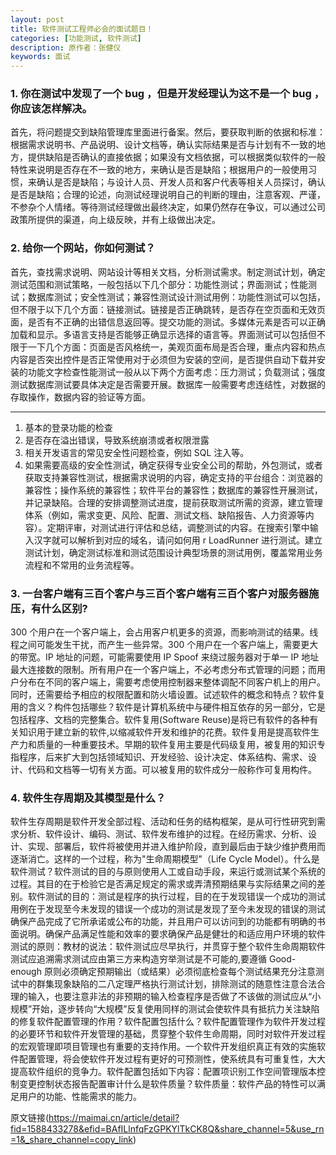 ```yaml
---
layout: post
title: 软件测试工程师必会的面试题目！
categories: [功能测试, 软件测试]
description: 原作者：张健仪
keywords: 面试
---
```


### 1. 你在测试中发现了一个 bug ，但是开发经理认为这不是一个 bug ，你应该怎样解决。

首先，将问题提交到缺陷管理库里面进行备案。然后，要获取判断的依据和标准：根据需求说明书、产品说明、设计文档等，确认实际结果是否与计划有不一致的地方，提供缺陷是否确认的直接依据；如果没有文档依据，可以根据类似软件的一般特性来说明是否存在不一致的地方，来确认是否是缺陷；根据用户的一般使用习惯，来确认是否是缺陷；与设计人员、开发人员和客户代表等相关人员探讨，确认是否是缺陷；合理的论述，向测试经理说明自己的判断的理由，注意客观、严谨，不参杂个人情绪。等待测试经理做出最终决定，如果仍然存在争议，可以通过公司政策所提供的渠道，向上级反映，并有上级做出决定。

### 2. 给你一个网站，你如何测试？
首先，查找需求说明、网站设计等相关文档，分析测试需求。制定测试计划，确定测试范围和测试策略，一般包括以下几个部分：功能性测试；界面测试；性能测试；数据库测试；安全性测试；兼容性测试设计测试用例：功能性测试可以包括，但不限于以下几个方面：链接测试。链接是否正确跳转，是否存在空页面和无效页面，是否有不正确的出错信息返回等。提交功能的测试。多媒体元素是否可以正确加载和显示。多语言支持是否能够正确显示选择的语言等。界面测试可以包括但不限于一下几个方面：页面是否风格统一，美观页面布局是否合理，重点内容和热点内容是否突出控件是否正常使用对于必须但为安装的空间，是否提供自动下载并安装的功能文字检查性能测试一般从以下两个方面考虑：压力测试；负载测试；强度测试数据库测试要具体决定是否需要开展。数据库一般需要考虑连结性，对数据的存取操作，数据内容的验证等方面。

***
1. 基本的登录功能的检查 
2. 是否存在溢出错误，导致系统崩溃或者权限泄露 
3. 相关开发语言的常见安全性问题检查，例如 SQL 注入等。
4. 如果需要高级的安全性测试，确定获得专业安全公司的帮助，外包测试，或者获取支持兼容性测试，根据需求说明的内容，确定支持的平台组合：浏览器的兼容性；操作系统的兼容性；软件平台的兼容性；数据库的兼容性开展测试，并记录缺陷。合理的安排调整测试进度，提前获取测试所需的资源，建立管理体系（例如，需求变更、风险、配置、测试文档、缺陷报告、人力资源等内容）。定期评审，对测试进行评估和总结，调整测试的内容。在搜索引擎中输入汉字就可以解析到对应的域名，请问如何用 r LoadRunner 进行测试。建立测试计划，确定测试标准和测试范围设计典型场景的测试用例，覆盖常用业务流程和不常用的业务流程等。

### 3. 一台客户端有三百个客户与三百个客户端有三百个客户对服务器施压，有什么区别?
300 个用户在一个客户端上，会占用客户机更多的资源，而影响测试的结果。线程之间可能发生干扰，而产生一些异常。300 个用户在一个客户端上，需要更大的带宽。IP 地址的问题，可能需要使用 IP Spoof 来绕过服务器对于单一 IP 地址最大连接数的限制。所有用户在一个客户端上，不必考虑分布式管理的问题；而用户分布在不同的客户端上，需要考虑使用控制器来整体调配不同客户机上的用户。同时，还需要给予相应的权限配置和防火墙设置。试述软件的概念和特点？软件复用的含义？构件包括哪些？软件是计算机系统中与硬件相互依存的另一部分，它是包括程序、文档的完整集合。软件复用(Software Reuse)是将已有软件的各种有关知识用于建立新的软件,以缩减软件开发和维护的花费。软件复用是提高软件生产力和质量的一种重要技术。早期的软件复用主要是代码级复用，被复用的知识专指程序，后来扩大到包括领域知识、开发经验、设计决定、体系结构、需求、设计、代码和文档等一切有关方面。可以被复用的软件成分一般称作可复用构件。


### 4. 软件生存周期及其模型是什么？

软件生存周期是软件开发全部过程、活动和任务的结构框架，是从可行性研究到需求分析、软件设计、编码、测试、软件发布维护的过程。在经历需求、分析、设计、实现、部署后，软件将被使用并进入维护阶段，直到最后由于缺少维护费用而逐渐消亡。这样的一个过程，称为"生命周期模型"（Life Cycle Model）。什么是软件测试？软件测试的目的与原则使用人工或自动手段，来运行或测试某个系统的过程。其目的在于检验它是否满足规定的需求或弄清预期结果与实际结果之间的差别。软件测试的目的：测试是程序的执行过程，目的在于发现错误一个成功的测试用例在于发现至今未发现的错误一个成功的测试是发现了至今未发现的错误的测试确保产品完成了它所承诺或公布的功能，并且用户可以访问到的功能都有明确的书面说明。确保产品满足性能和效率的要求确保产品是健壮的和适应用户环境的软件测试的原则：教材的说法：软件测试应尽早执行，并贯穿于整个软件生命周期软件测试应追溯需求测试应由第三方来构造穷举测试是不可能的,要遵循 Good-enough 原则必须确定预期输出（或结果）必须彻底检查每个测试结果充分注意测试中的群集现象缺陷的二八定理严格执行测试计划，排除测试的随意性注意合法合理的输入，也要注意非法的非预期的输入检查程序是否做了不该做的测试应从“小规模”开始，逐步转向“大规模”反复使用同样的测试会使软件具有抵抗力关注缺陷的修复软件配置管理的作用？软件配置包括什么？软件配置管理作为软件开发过程的必要环节和软件开发管理的基础，贯穿整个软件生命周期，同时对软件开发过程的宏观管理即项目管理也有重要的支持作用。一个软件开发组织真正有效的实施软件配置管理，将会使软件开发过程有更好的可预测性，使系统具有可重复性，大大提高软件组织的竞争力。软件配置包括如下内容：配置项识别工作空间管理版本控制变更控制状态报告配置审计什么是软件质量？软件质量：软件产品的特性可以满足用户的功能、性能需求的能力。


原文链接(https://maimai.cn/article/detail?fid=1588433278&efid=BAfILlnfqFzGPKYlTkCK8Q&share_channel=5&use_rn=1&_share_channel=copy_link)